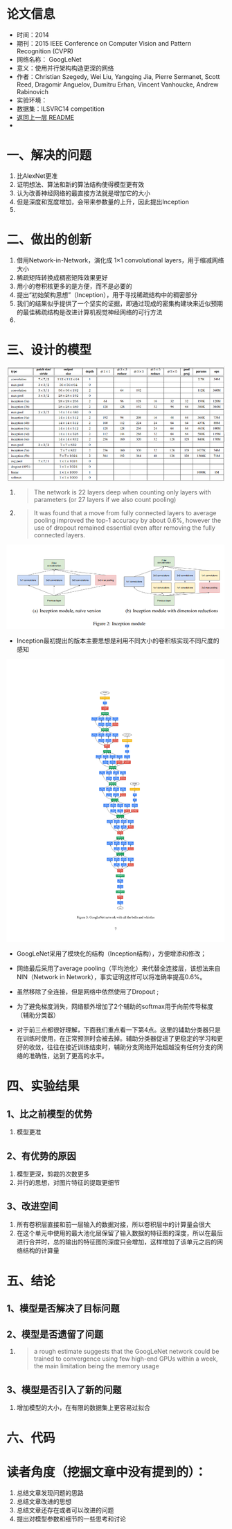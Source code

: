# 论文信息
- 时间：2014
- 期刊：2015 IEEE Conference on Computer Vision and Pattern Recognition (CVPR)
- 网络名称： GoogLeNet
- 意义：使用并行架构构造更深的网络
- 作者：Christian Szegedy, Wei Liu, Yangqing Jia, Pierre Sermanet, Scott Reed, Dragomir Anguelov, Dumitru Erhan, Vincent Vanhoucke, Andrew Rabinovich
- 实验环境：
- 数据集：ILSVRC14 competition
- [返回上一层 README](../README.md)
- 
# 一、解决的问题
1. 比AlexNet更准
2. 证明想法、算法和新的算法结构使得模型更有效
3. 认为改善神经网络的最直接方法就是增加它的大小
4. 但是深度和宽度增加，会带来参数量的上升，因此提出Inception
5. 
# 二、做出的创新
1. 借用Network-in-Network，演化成 1×1 convolutional layers，用于缩减网络大小
2. 稀疏矩阵转换成稠密矩阵效果更好
3. 用小的卷积核更多的是方便，而不是必要的
4. 提出“初始架构思想”（Inception），用于寻找稀疏结构中的稠密部分
5. 我们的结果似乎提供了一个坚实的证据，即通过现成的密集构建块来近似预期的最佳稀疏结构是改进计算机视觉神经网络的可行方法
6. 
# 三、设计的模型

![GoogLeNet](../pictures/GoogLeNet/GoogLeNet.png)

1. >The network is 22 layers deep when counting only layers with parameters (or 27 layers if we also count pooling)
2. > It was found that a move from fully connected layers to average pooling improved the top-1 accuracy by about 0.6%, however the use of dropout remained essential even after removing the fully connected layers.

![Inception](../pictures/GoogLeNet/Inception.png)

- Inception最初提出的版本主要思想是利用不同大小的卷积核实现不同尺度的感知

![GoogLeNet_Structure](../pictures/GoogLeNet/GoogLeNet_Struction.png)

- GoogLeNet采用了模块化的结构（Inception结构），方便增添和修改；

- 网络最后采用了average pooling（平均池化）来代替全连接层，该想法来自NIN（Network in Network），事实证明这样可以将准确率提高0.6%。

- 虽然移除了全连接，但是网络中依然使用了Dropout ;

- 为了避免梯度消失，网络额外增加了2个辅助的softmax用于向前传导梯度（辅助分类器）

- 对于前三点都很好理解，下面我们重点看一下第4点。这里的辅助分类器只是在训练时使用，在正常预测时会被去掉。辅助分类器促进了更稳定的学习和更好的收敛，往往在接近训练结束时，辅助分支网络开始超越没有任何分支的网络的准确性，达到了更高的水平。

# 四、实验结果

## 1、比之前模型的优势
1. 模型更准
## 2、有优势的原因
1. 模型更深，剪裁的次数更多
2. 并行的思想，对图片特征的提取更细节
## 3、改进空间
1. 所有卷积层直接和前一层输入的数据对接，所以卷积层中的计算量会很大
2. 在这个单元中使用的最大池化层保留了输入数据的特征图的深度，所以在最后进行合并时，总的输出的特征图的深度只会增加，这样增加了该单元之后的网络结构的计算量

# 五、结论

## 1、模型是否解决了目标问题

## 2、模型是否遗留了问题
1. >a rough estimate suggests that the GoogLeNet network could be trained to convergence using few high-end GPUs within a week, the main limitation being the memory usage
## 3、模型是否引入了新的问题
1. 增加模型的大小，在有限的数据集上更容易过拟合
# 六、代码

# 读者角度（挖掘文章中没有提到的）：
1. 总结文章发现问题的思路
2. 总结文章改进的思想
3. 总结文章还存在或者可以改进的问题
4. 提出对模型参数和细节的一些思考和讨论
